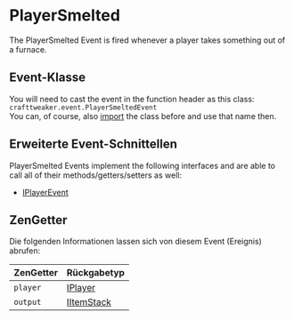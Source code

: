 # PlayerSmelted

The PlayerSmelted Event is fired whenever a player takes something out of a furnace.

## Event-Klasse

You will need to cast the event in the function header as this class:  
`crafttweaker.event.PlayerSmeltedEvent`  
You can, of course, also [import](/AdvancedFunctions/Import/) the class before and use that name then.

## Erweiterte Event-Schnittellen

PlayerSmelted Events implement the following interfaces and are able to call all of their methods/getters/setters as well:

- [IPlayerEvent](/Vanilla/Events/Events/IPlayerEvent/)

## ZenGetter

Die folgenden Informationen lassen sich von diesem Event (Ereignis) abrufen:

| ZenGetter | Rückgabetyp                              |
| --------- | ---------------------------------------- |
| `player`  | [IPlayer](/Vanilla/Players/IPlayer/)     |
| `output`  | [IItemStack](/Vanilla/Items/IItemStack/) |